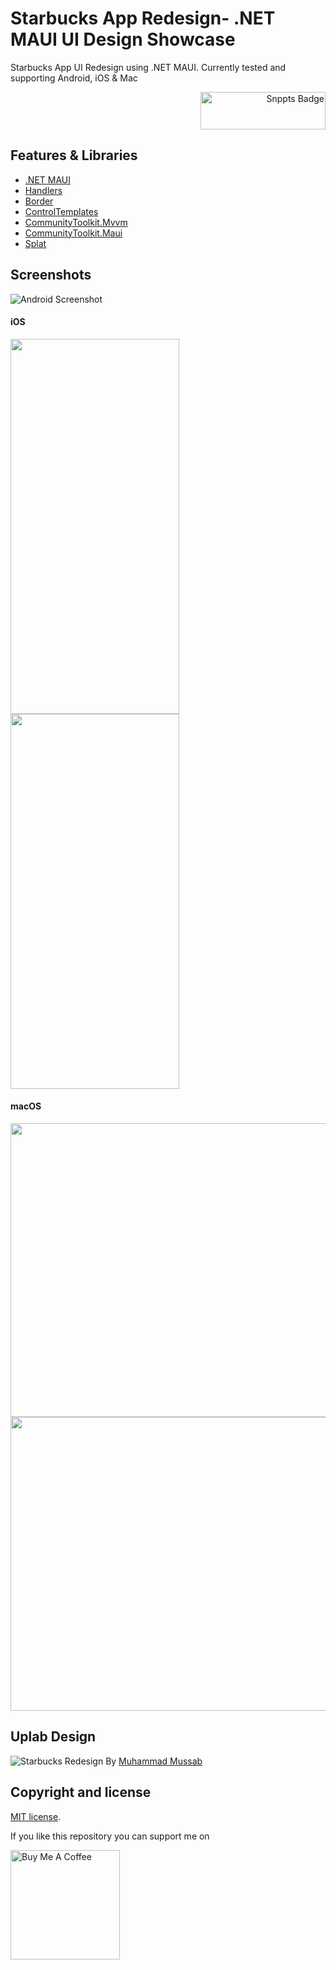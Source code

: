 # Starbucks App Redesign- .NET MAUI UI Design Showcase

<p>
Starbucks App UI Redesign using .NET MAUI. Currently tested and supporting Android, iOS & Mac
</p>
<p align="right">
   <a href="https://snppts.dev/snippet/maui-starbucks-redesign" target="_blank">
   <img src="https://camo.githubusercontent.com/cd35f0ca9d14d9c9a7c4f35e9321fc32fa6369570292080e6c44fe8522768139/68747470733a2f2f7777772e736e707074732e6465762f696d672f736e707074732d62616467652e6a7067" width="200" height="60" alt="Snppts Badge"/>
</a>
</p>

## Features & Libraries

* [.NET MAUI](https://docs.microsoft.com/en-us/dotnet/maui/)
* [Handlers](https://docs.microsoft.com/en-us/dotnet/maui/user-interface/handlers/customize)
* [Border](https://docs.microsoft.com/en-us/dotnet/maui/user-interface/controls/border)
* [ControlTemplates](https://docs.microsoft.com/en-us/dotnet/maui/fundamentals/controltemplate)
* [CommunityToolkit.Mvvm](https://www.nuget.org/packages/CommunityToolkit.Mvvm/)
* [CommunityToolkit.Maui](https://www.nuget.org/packages/CommunityToolkit.Maui)
* [Splat](https://www.nuget.org/packages/Splat)

## Screenshots

![Android Screenshot](https://github.com/sattasundar/maui-starbucks-ui/blob/main/images/android.png)

#### iOS
<p>
  <img src="https://github.com/sattasundar/maui-starbucks-ui/blob/main/images/ios_home.png" width="270" height="600"/>
  <img src="https://github.com/sattasundar/maui-starbucks-ui/blob/main/images/ios_detail.png" width="270" height="600"/>
</p>

#### macOS
<p>
  <img src="https://github.com/sattasundar/maui-starbucks-ui/blob/main/images/mac_home.png" width="600" height="470"/>
  <img src="https://github.com/sattasundar/maui-starbucks-ui/blob/main/images/mac_detail.png" width="600" height="470"/>
</p>

## Uplab Design

![Starbucks Redesign](https://github.com/sattasundar/maui-starbucks-ui/blob/main/images/starbucks_uplabs_challange.png)
By [Muhammad Mussab](https://www.uplabs.com/muhammadmussab156)



## Copyright and license

[MIT license](https://opensource.org/licenses/MIT).

If you like this repository you can support me on

<a href="https://www.buymeacoffee.com/sattasundar" target="_blank"><img src="https://www.buymeacoffee.com/assets/img/guidelines/download-assets-sm-1.svg" alt="Buy Me A Coffee" width="175"></a>
